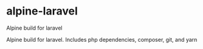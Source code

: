 # alpine-laravel
Alpine build for laravel


Alpine build for laravel. Includes php dependencies, composer, git, and yarn
